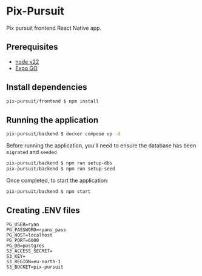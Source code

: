 # Pix-Pursuit

Pix pursuit frontend React Native app.

## Prerequisites

- [node v22](https://nodejs.org/en/blog/announcements/v22-release-announce)
- [Expo GO](https://expo.dev/go)

## Install dependencies

```sh
pix-pursuit/frontend $ npm install
```

## Running the application

```sh
pix-pursuit/backend $ docker compose up -d
```

Before running the application, you'll need to ensure the database has been `migrated` and `seeded`

```sh
pix-pursuit/backend $ npm run setup-dbs
pix-pursuit/backend $ npm run setup-seed
```

Once completed, to start the application:

```sh
pix-pursuit/backend $ npm start
```

## Creating .ENV files

```
PG_USER=ryan
PG_PASSWORD=ryans_pass
PG_HOST=localhost
PG_PORT=6000
PG_DB=postgres
S3_ACCESS_SECRET=
S3_KEY=
S3_REGION=eu-north-1
S3_BUCKET=pix-pursuit
```
